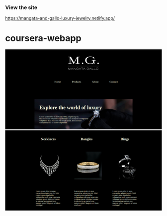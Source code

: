 ### View the site
https://mangata-and-gallo-luxury-jewelry.netlify.app/
# coursera-webapp
![](port1.png)
![](port2.png)

